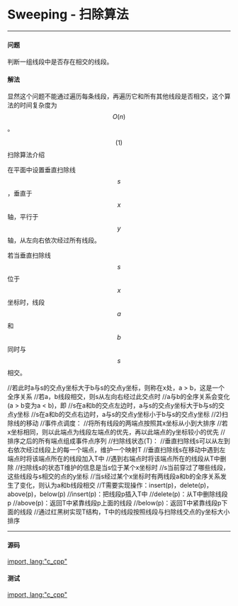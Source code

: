 # Sweeping - 扫除算法

--------

#### 问题

判断一组线段中是否存在相交的线段。


#### 解法

显然这个问题不能通过遍历每条线段，再遍历它和所有其他线段是否相交，这个算法的时间复杂度为$$ O(n) $$。

$$ (1) $$ 扫除算法介绍

在平面中设置垂直扫除线$$ s $$，垂直于$$ x $$轴，平行于$$ y $$轴，从左向右依次经过所有线段。

若当垂直扫除线$$ s $$位于$$ x $$坐标时，线段$$ a $$和$$ b $$同时与$$ s $$相交。

//若此时a与s的交点y坐标大于b与s的交点y坐标，则称在x处，a > b，这是一个全序关系
//若a，b线段相交，则s从左向右经过此交点时
//a与b的全序关系会变化(a > b变为a < b)，即
//s在a和b的交点左边时，a与s的交点y坐标大于b与s的交点y坐标
//s在a和b的交点右边时，a与s的交点y坐标小于b与s的交点y坐标
//2)扫除线的移动
//事件点调度：
//将所有线段的两端点按照其x坐标从小到大排序
//若x坐标相同，则以此端点为线段左端点的优先，再以此端点的y坐标较小的优先
//排序之后的所有端点组成事件点序列
//扫除线状态(T)：
//垂直扫除线s可以从左到右依次经过线段上的每一个端点，维护一个映射T
//垂直扫除线s在移动中遇到左端点时将该端点所在的线段加入T中
//遇到右端点时将该端点所在的线段从T中删除
//扫除线s的状态T维护的信息是当s位于某个x坐标时
//s当前穿过了哪些线段，这些线段与s相交的点的y坐标
//当s经过某个x坐标时有两线段a和b的全序关系发生了变化，则认为a和b线段相交
//T需要实现操作：insert(p)，delete(p)，above(p)，below(p)
//insert(p)：把线段p插入T中
//delete(p)：从T中删除线段p
//above(p)：返回T中紧靠线段p上面的线段
//below(p)：返回T中紧靠线段p下面的线段
//通过红黑树实现T结构，T中的线段按照线段与扫除线交点的y坐标大小排序

--------

#### 源码

[import, lang:"c_cpp"](../../../../src/AnalyticGeometry/Polygon/Sweeping.h)


#### 测试

[import, lang:"c_cpp"](../../../../src/AnalyticGeometry/Polygon/Sweeping.cpp)
